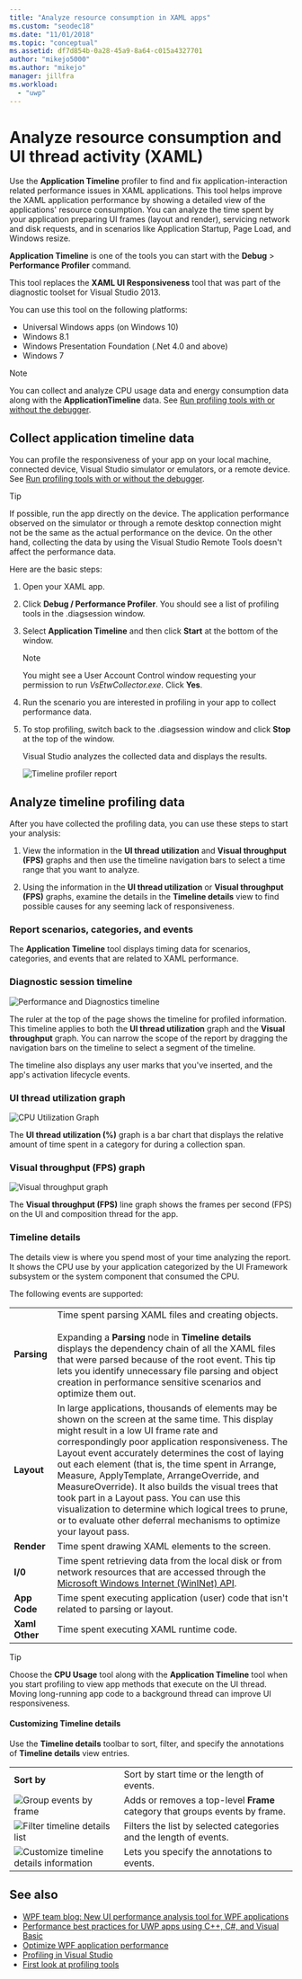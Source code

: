 ```yaml
---
title: "Analyze resource consumption in XAML apps"
ms.custom: "seodec18"
ms.date: "11/01/2018"
ms.topic: "conceptual"
ms.assetid: df7d854b-0a28-45a9-8a64-c015a4327701
author: "mikejo5000"
ms.author: "mikejo"
manager: jillfra
ms.workload: 
  - "uwp"
---
```

# Analyze resource consumption and UI thread activity (XAML)

Use the **Application Timeline** profiler to find and fix application-interaction related performance issues in XAML applications. This tool helps improve the XAML application performance by showing a detailed view of the applications' resource consumption. You can analyze the time spent by your application preparing UI frames (layout and render), servicing network and disk requests, and in scenarios like Application Startup, Page Load, and Windows resize.

**Application Timeline** is one of the tools you can start with the **Debug** > **Performance Profiler** command.

This tool replaces the **XAML UI Responsiveness** tool that was part of the diagnostic toolset for Visual Studio 2013.

You can use this tool on the following platforms:

- Universal Windows apps (on Windows 10)
- Windows 8.1
- Windows Presentation Foundation (.Net 4.0 and above)
- Windows 7

> [!NOTE]
> You can collect and analyze CPU usage data and energy consumption data along with the **ApplicationTimeline** data. See [Run profiling tools with or without the debugger](../profiling/running-profiling-tools-with-or-without-the-debugger.md).
  
## Collect application timeline data

You can profile the responsiveness of your app on your local machine, connected device, Visual Studio simulator or emulators, or a remote device. See [Run profiling tools with or without the debugger](../profiling/running-profiling-tools-with-or-without-the-debugger.md).

> [!TIP]
> If possible, run the app directly on the device. The application performance observed on the simulator or through a remote desktop connection might not be the same as the actual performance on the device. On the other hand, collecting the data by using the Visual Studio Remote Tools doesn't affect the performance data.  

Here are the basic steps:  

1. Open your XAML app.

2. Click **Debug / Performance Profiler**. You should see a list of profiling tools in the .diagsession window.

3. Select **Application Timeline** and then click **Start** at the bottom of the window.

   > [!NOTE]
   > You might see a User Account Control window requesting your permission to run *VsEtwCollector.exe*. Click **Yes**.

4. Run the scenario you are interested in profiling in your app to collect performance data.

5. To stop profiling, switch back to the .diagsession window and click **Stop** at the top of the window.

   Visual Studio analyzes the collected data and displays the results.

   ![Timeline profiler report](../profiling/media/timeline_base.png "TIMELINE_Base")

## Analyze timeline profiling data

After you have collected the profiling data, you can use these steps to start your analysis:  
  
1. View the information in the **UI thread utilization** and **Visual throughput (FPS)** graphs and then use the timeline navigation bars to select a time range that you want to analyze.  
  
2. Using the information in the **UI thread utilization** or **Visual throughput (FPS)** graphs, examine the details in the **Timeline details** view to find possible causes for any seeming lack of responsiveness.
  
### <a name="BKMK_Report_scenarios_categories_and_events"></a> Report scenarios, categories, and events  

The **Application Timeline** tool displays timing data for scenarios, categories, and events that are related to XAML performance.  

### <a name="BKMK_Diagnostic_session_timeline"></a> Diagnostic session timeline  

![Performance and Diagnostics timeline](../profiling/media/diaghub_timelinewithusermarks.png "DIAGHUB_TimelineWithUserMarks")  

The ruler at the top of the page shows the timeline for profiled information. This timeline applies to both the **UI thread utilization** graph and the **Visual throughput** graph. You can narrow the scope of the report by dragging the navigation bars on the timeline to select a segment of the timeline.  

The timeline also displays any user marks that you've inserted, and the app's activation lifecycle events.  

### <a name="BKMK_UI_thread_utilization_graph"></a> UI thread utilization graph

![CPU Utilization Graph](../profiling/media/timeline_cpuutilization.png "TIMELINE_CpuUtilization")  

The **UI thread utilization (%)** graph is a bar chart that displays the relative amount of time spent in a category for during a collection span.  

### <a name="BKMK_Visual_throughput_FPS_graph"></a> Visual throughput (FPS) graph  

![Visual throughput graph](../profiling/media/timeline_visualthroughput.png "TIMELINE_VisualThroughput")  

The **Visual throughput (FPS)** line graph shows the frames per second (FPS) on the UI and composition thread for the app.  

### <a name="BKMK_Timeline_details_"></a> Timeline details  

The details view is where you spend most of your time analyzing the report. It shows the CPU use by your application categorized by the UI Framework subsystem or the system component that consumed the CPU.

The following events are supported:  

|||  
|-|-|  
|**Parsing**|Time spent parsing XAML files and creating objects.<br /><br /> Expanding a **Parsing** node in **Timeline details** displays the dependency chain of all the XAML files that were parsed because of the root event. This tip lets you identify unnecessary file parsing and object creation in performance sensitive scenarios and optimize them out.|  
|**Layout**|In large applications, thousands of elements may be shown on the screen at the same time. This display might result in a low UI frame rate and correspondingly poor application responsiveness. The Layout event accurately determines the cost of laying out each element (that is, the time spent in Arrange, Measure, ApplyTemplate, ArrangeOverride, and MeasureOverride). It also builds the visual trees that took part in a Layout pass. You can use this visualization to determine which logical trees to prune, or to evaluate other deferral mechanisms to optimize your layout pass.|  
|**Render**|Time spent drawing XAML elements to the screen.|  
|**I/0**|Time spent retrieving data from the local disk or from network resources that are accessed through the [Microsoft Windows Internet (WinINet) API](/windows/desktop/WinInet/portal).|  
|**App Code**|Time spent executing application (user) code that isn't related to parsing or layout.|  
|**Xaml Other**|Time spent executing XAML runtime code.|  
  
> [!TIP]
> Choose the **CPU Usage** tool along with the **Application Timeline** tool when you start profiling to view app methods that execute on the UI thread. Moving long-running app code to a background thread can improve UI responsiveness.  
  
#### <a name="BKMK_Customizing_Timeline_details_"></a> Customizing Timeline details  

Use the **Timeline details** toolbar to sort, filter, and specify the annotations of **Timeline details** view entries.  
  
|||  
|-|-|  
|**Sort by**|Sort by start time or the length of events.|  
|![Group events by frame](../profiling/media/timeline_groupbyframes.png "TIMELINE_GroupByFrames")|Adds or removes a top-level **Frame** category that groups events by frame.|  
|![Filter timeline details list](../profiling/media/timeline_filter.png "TIMELINE_Filter")|Filters the list by selected categories and the length of events.|  
|![Customize timeline details information](../profiling/media/timeline_viewsettings.png "TIMELINE_ViewSettings")|Lets you specify the annotations to events.|  
  
## See also

- [WPF team blog: New UI performance analysis tool for WPF applications](https://blogs.msdn.microsoft.com/wpf/2015/01/16/new-ui-performance-analysis-tool-for-wpf-applications/)  
- [Performance best practices for UWP apps using C++, C#, and Visual Basic](/previous-versions/windows/apps/hh750313\(v\=win.10\))
- [Optimize WPF application performance](/dotnet/framework/wpf/advanced/optimizing-wpf-application-performance)  
- [Profiling in Visual Studio](../profiling/index.md)  
- [First look at profiling tools](../profiling/profiling-feature-tour.md)
